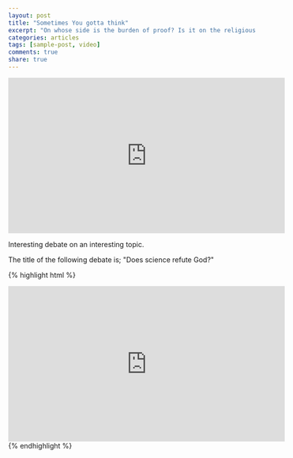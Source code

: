 ```yaml
---
layout: post
title: "Sometimes You gotta think"
excerpt: "On whose side is the burden of proof? Is it on the religious side, or agnostic side?."
categories: articles
tags: [sample-post, video]
comments: true
share: true
---
```


<iframe width="560" height="315" src="https://www.youtube.com/watch?v=1VTMs7PSIM4" frameborder="0"> </iframe>

Interesting debate on an interesting topic.

The title of the following debate is; "Does science refute God?"

{% highlight html %}
<iframe width="560" height="315" src="https://www.youtube.com/watch?v=1VTMs7PSIM4" frameborder="0"> </iframe>
{% endhighlight %}

